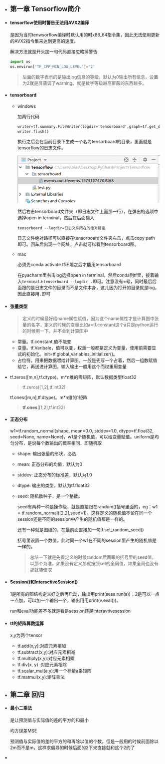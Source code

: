 - ## 第一章 Tensorflow简介

- #### tensorflow使用时警告无法用AVX2编译

  是因为当时tenwsorflow编译时默认用的时x86_64指令集，因此无法使用更新的AVX2指令集来达到更高的速度。

  解决方法就是开头加一句代码直接忽略掉警告

  ```python
  import os
  os.environ['TF_CPP_MIN_LOG_LEVEL']='2'
  ```

  > 后面的数字表示的是输出log信息的等级，默认为0输出所有信息，设置为2就是屏蔽调了warning。就是数字等级越高屏蔽的东西越多。

- #### tensorboard

  - windows

    加两行代码

    ```
    writer=tf.summary.FileWriter(logdir='tensorboard',graph=tf.get_default_graph())
    writer.flush()
    ```

    执行之后会在当前目录下生成一个名为tensorboard的目录，里面就是tensorflow的日志文件。

    ![](image/13.png)

    然后右击tensorboard文件夹（即日志文件上面那一行），在弹出的选项中选择open in terminal，然后在后面输入 

    ```
    tensorboard --logdir=日志文件所在的绝对路径
    ```

    日志文件绝对路径可以直接在tensorboard文件夹右击，点击copy path 即可。回车后出现一个网址，点击就可以看到tensorboard图。

  - mac

    必须先conda activate tf环境之后才能用tensorboard

    在pyacharm里右击log选择open in terminal，然后conda到tf里，接着输入`terminal上tensorboard --logdir .`即可。注意没有=号，同时最后后面跟的是日志文件的目录而不是文件本身，这儿因为打开的目录就是log，因此直接用`.`即可

- #### 张量类型

  > 定义的时候最好给name属性赋值，因为这个name属性才是计算图中张量的名字，定义的时候的变量比如a=tf.constant这个a只是python运行的时候用一下，并不会到计算图中

  - 常量。tf.constant,值不能变
  - 变量。tf.Varibale，值可以变，权重一般都是定义为变量，使用前需要显式的初始化。init=tf.global_variables_initializer()。
  - 占位符。用来把数据喂给计算图。一般是先写一个占着，然后一组数赋值给它，再送进计算图。输入输出一般用这个而权重用变量

- tf.zeros([m,n],tf.dtype)。m*n维的零矩阵，默认数据类型float32

  > tf.zeros([1,2],tf.int32)

  tf.ones([m,n],tf.dtype)。m*n维的1矩阵

  > **tf.ones**([1,2],tf.int32)

- #### 正态分布

  w1=tf.random_normal(shape, mean=0.0, stddev=1.0, dtype=tf.float32, seed=None, name=None)，w1是个随机值，可以给变量赋值。uniform是均匀分布，是说每个数输出的概率相同，即随机取

  - shape: 输出张量的形状，必选

  - mean: 正态分布的均值，默认为0

  - stddev: 正态分布的标准差，默认为1.0

  - dtype: 输出的类型，默认为tf.float32

  - seed: 随机数种子，是一个整数。

    seed有两种一种是操作级，就是直接跟在random()括号里面的，eg：w1 = tf.random_normal([2,2],seed=1)。这样定义的随机值不论在同一个session还是不同的session中产生的随机值都是一样的。

    还有一种就是图级的，在最前面直接加一句tf.set_random_seed()

    括号里设置一个数值，此时同一个w1在不同的session里产生的随机值是一样的。

    > 总结一下就是先看定义的时候random后面跟的括号里的seed值，以那个为准，如果没有定义那就按照set的全局值，如果全局也没有那就随便取

- #### Session()和InteractiveSession()

  1是所有的图结构定义好之后再启动，输出用print(sess.run(a))；2是可以一点一点加，可以加一个输出一个，输出用用print(v.eval())。

  run和eval功能差不多就是看是session还是interavtivesession

- #### tf的矩阵算数运算

  x,y为两个tensor

  - tf.add(x,y):对应元素相加
  - tf.subtract(x,y):对应元素相减
  - tf.multiply(x,y):对应元素相乘
  - tf.div(x, y) :对应元素相除
  - tf.scalar_mul(a,y):用一个标量a乘矩阵
  - tf.matmul(x,y):矩阵乘法

- ## 第二章 回归

- #### 最小二乘法

  是让预测值与实际值的差的平方的和最小

  均方误差MSE

  预测值与实际值的差的平方的和再除以值的个数。但是一般用的时候前面除以2m而不是m，这样求偏导的时候后面的2下来直接就和这个2约了

- 